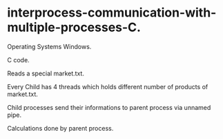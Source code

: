# interprocess-communication-with-multiple-processes-C.

Operating Systems Windows.

C code.

Reads a special market.txt.

Every Child has 4 threads which holds different number of products of market.txt.

Child processes send their informations to parent process via unnamed pipe.

Calculations done by parent process.
